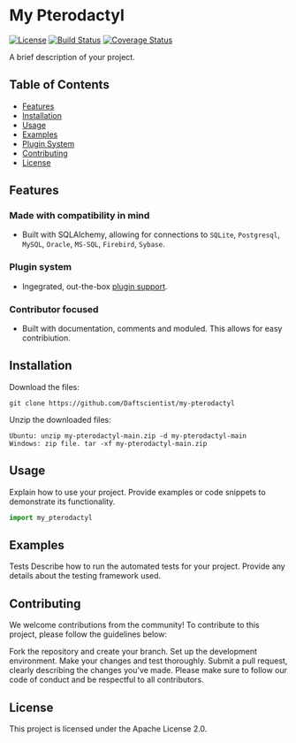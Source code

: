 # My Pterodactyl

[![License](https://img.shields.io/badge/license-Apache%202.0-blue)](https://github.com/Daftscientist/my-pterodactyl/blob/master/LICENSE)
[![Build Status](https://travis-ci.org/Daftscientist/my-pterodactyl.svg?branch=master)](https://travis-ci.org/Daftscientist/my-pterodactyl)
[![Coverage Status](https://coveralls.io/repos/github/Daftscientist/my-pterodactyl/badge.svg?branch=master)](https://coveralls.io/github/Daftscientist/my-pterodactyl?branch=master)

A brief description of your project.

## Table of Contents

- [Features](#features)
- [Installation](#installation)
- [Usage](#usage)
- [Examples](#examples)
- [Plugin System](#plugins)
- [Contributing](#contributing)
- [License](#license)

## Features

### Made with compatibility in mind 
- Built with SQLAlchemy, allowing for connections to `SQLite`, `Postgresql`, `MySQL`, `Oracle`, `MS-SQL`, `Firebird`, `Sybase`.
### Plugin system
- Ingegrated, out-the-box [plugin support](#plugins).
### Contributor focused
- Built with documentation, comments and moduled. This allows for easy contribiution.

## Installation

Download the files:
```shell
git clone https://github.com/Daftscientist/my-pterodactyl
```
Unzip the downloaded files:
```shell
Ubuntu: unzip my-pterodactyl-main.zip -d my-pterodactyl-main
Windows: zip file. tar -xf my-pterodactyl-main.zip
```

## Usage
Explain how to use your project. Provide examples or code snippets to demonstrate its functionality.

```python
import my_pterodactyl
```

## Examples
Tests
Describe how to run the automated tests for your project. Provide any details about the testing framework used.


## Contributing
We welcome contributions from the community! To contribute to this project, please follow the guidelines below:

Fork the repository and create your branch.
Set up the development environment.
Make your changes and test thoroughly.
Submit a pull request, clearly describing the changes you've made.
Please make sure to follow our code of conduct and be respectful to all contributors.

## License
This project is licensed under the Apache License 2.0.
